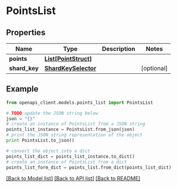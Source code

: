 # PointsList


## Properties
Name | Type | Description | Notes
------------ | ------------- | ------------- | -------------
**points** | [**List[PointStruct]**](PointStruct.md) |  | 
**shard_key** | [**ShardKeySelector**](ShardKeySelector.md) |  | [optional] 

## Example

```python
from openapi_client.models.points_list import PointsList

# TODO update the JSON string below
json = "{}"
# create an instance of PointsList from a JSON string
points_list_instance = PointsList.from_json(json)
# print the JSON string representation of the object
print PointsList.to_json()

# convert the object into a dict
points_list_dict = points_list_instance.to_dict()
# create an instance of PointsList from a dict
points_list_form_dict = points_list.from_dict(points_list_dict)
```
[[Back to Model list]](../README.md#documentation-for-models) [[Back to API list]](../README.md#documentation-for-api-endpoints) [[Back to README]](../README.md)


